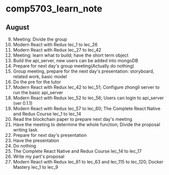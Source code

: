 # comp5703_learn_note

## August
9. Meeting: Divide the group
10. Modern React with Redux lec_1 to lec_26
11. Modern React with Redux lec_27 to lec_42
12. Meeting: learn what to build; have the short term object
13. Build the api_server, new users can be added into mongoDB
14. Prepare for next day's group meeting(Actually do nothing)
15. Group meeting, prepare for the next day's presentation: 
    storyboard, related work, basic model
16. Do the pre for the tutor
17. Modern React with Redux lec_42 to lec_51; 
    Configure zhongli server to run the basic api_server
18. Modern React with Redux lec_52 to lec_56; Users can login to api_server (ver 0.1.1)
19. Modern React with Redux lec_57 to lec_60; 
    The Complete React Native and Redux Course lec_1 to lec_14
20. Read the blockchain paper to prepare next day's meeting
21. Have the meeting to determine the whole function;
    Divide the proposal writing task
22. Prepare for next day's presentation
23. Have the presentation
24. Do nothing
25. The Complete React Native and Redux Course lec_14 to lec_17
26. Write my part's proposal
27. Modern React with Redux lec_61 to lec_63 and lec_115 to lec_120;
    Docker Mastery lec_1 to lec_9
